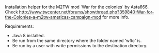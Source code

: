 Installation helper for the M2TW mod 'War for the colonies' by Asta666.
Check http://www.twcenter.net/forums/showthread.php?359840-War-for-the-Colonies-a-m2tw-americas-campaign-mod
for more info.

Requirements:
- Java 8 installed.
- Be run from the same directory where the folder named 'wftc' is.
- Be run by a user with write permissions to the destination directory.